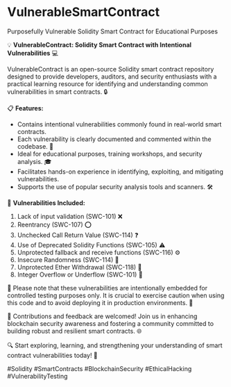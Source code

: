 # VulnerableSmartContract
Purposefully Vulnerable Solidity Smart Contract for Educational Purposes

💡 **VulnerableContract: Solidity Smart Contract with Intentional Vulnerabilities** 💻

VulnerableContract is an open-source Solidity smart contract repository designed to provide developers, auditors, and security enthusiasts with a practical learning resource for identifying and understanding common vulnerabilities in smart contracts. 🔒

📋 **Features:**
- Contains intentional vulnerabilities commonly found in real-world smart contracts.
- Each vulnerability is clearly documented and commented within the codebase. 📝
- Ideal for educational purposes, training workshops, and security analysis. 🎓
- Facilitates hands-on experience in identifying, exploiting, and mitigating vulnerabilities.
- Supports the use of popular security analysis tools and scanners. 🛠️

🔐 **Vulnerabilities Included:**
1. Lack of input validation (SWC-101) ❌
2. Reentrancy (SWC-107) ⭕
3. Unchecked Call Return Value (SWC-114) ❓
4. Use of Deprecated Solidity Functions (SWC-105) ⚠️
5. Unprotected fallback and receive functions (SWC-116) ⚙️
6. Insecure Randomness (SWC-114) 🔀
7. Unprotected Ether Withdrawal (SWC-118) 💸
8. Integer Overflow or Underflow (SWC-101) 🔄

🚨 Please note that these vulnerabilities are intentionally embedded for controlled testing purposes only. It is crucial to exercise caution when using this code and to avoid deploying it in production environments. 🛑

🤝 Contributions and feedback are welcomed! Join us in enhancing blockchain security awareness and fostering a community committed to building robust and resilient smart contracts. 🌐

🔍 Start exploring, learning, and strengthening your understanding of smart contract vulnerabilities today! 🚀

#Solidity #SmartContracts #BlockchainSecurity #EthicalHacking #VulnerabilityTesting
